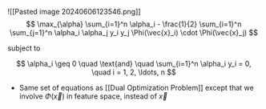 ![[Pasted image 20240606123546.png]]
$$
\max_{\alpha} \sum_{i=1}^n \alpha_i - \frac{1}{2} \sum_{i=1}^n \sum_{j=1}^n \alpha_i \alpha_j y_i y_j \Phi(\vec{x}_i) \cdot \Phi(\vec{x}_j)
$$

subject to

$$
\alpha_i \geq 0 \quad \text{and} \quad \sum_{i=1}^n \alpha_i y_i = 0, \quad i = 1, 2, \ldots, n
$$
- Same set of equations as [[Dual Optimization Problem]] except that we involve $\Phi (\vec {x})$ in feature space, instead of $\vec {x}$